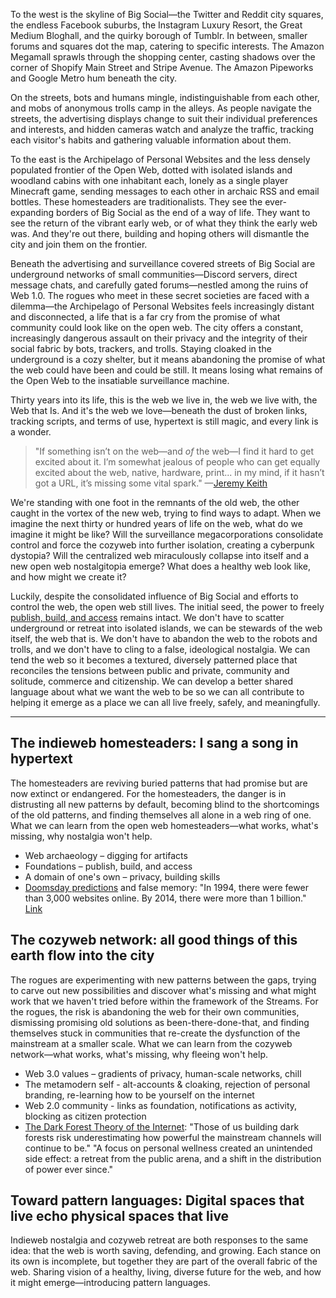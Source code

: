 To the west is the skyline of Big Social—the Twitter and Reddit city squares, the endless Facebook suburbs, the Instagram Luxury Resort, the Great Medium Bloghall, and the quirky borough of Tumblr. In between, smaller forums and squares dot the map, catering to specific interests. The Amazon Megamall sprawls through the shopping center, casting shadows over the corner of Shopify Main Street and Stripe Avenue. The Amazon Pipeworks and Google Metro hum beneath the city.

On the streets, bots and humans mingle, indistinguishable from each other, and mobs of anonymous trolls camp in the alleys. As people navigate the streets, the advertising displays change to suit their individual preferences and interests, and hidden cameras watch and analyze the traffic, tracking each visitor's habits and gathering valuable information about them.

To the east is the Archipelago of Personal Websites and the less densely populated frontier of the Open Web, dotted with isolated islands and woodland cabins with one inhabitant each, lonely as a single player Minecraft game, sending messages to each other in archaic RSS and email bottles. These homesteaders are traditionalists. They see the ever-expanding borders of Big Social as the end of a way of life. They want to see the return of the vibrant early web, or of what they think the early web was. And they're out there, building and hoping others will dismantle the city and join them on the frontier.

Beneath the advertising and surveillance covered streets of Big Social are underground networks of small communities—Discord servers, direct message chats, and carefully gated forums—nestled among the ruins of Web 1.0. The rogues who meet in these secret societies are faced with a dilemma—the Archipelago of Personal Websites feels increasingly distant and disconnected, a life that is a far cry from the promise of what community could look like on the open web. The city offers a constant, increasingly dangerous assault on their privacy and the integrity of their social fabric by bots, trackers, and trolls. Staying cloaked in the underground is a cozy shelter, but it means abandoning the promise of what the web could have been and could be still. It means losing what remains of the Open Web to the insatiable surveillance machine.

Thirty years into its life, this is the web we live in, the web we live with, the Web that Is. And it's the web we love—beneath the dust of broken links, tracking scripts, and terms of use, hypertext is still magic, and every link is a wonder.

> "If something isn’t on the web—and _of_ the web—I find it hard to get excited about it. I’m somewhat jealous of people who can get equally excited about the web, native, hardware, print... in my mind, if it hasn’t got a URL, it’s missing some vital spark." —[Jeremy Keith](https://adactio.com/journal/9016)

We're standing with one foot in the remnants of the old web, the other caught in the vortex of the new web, trying to find ways to adapt. When we imagine the next thirty or hundred years of life on the web, what do we imagine it might be like? Will the surveillance megacorporations consolidate control and force the cozyweb into further isolation, creating a cyberpunk dystopia? Will the centralized web miraculously collapse into itself and a new open web nostalgitopia emerge? What does a healthy web look like, and how might we create it?

Luckily, despite the consolidated influence of Big Social and efforts to control the web, the open web still lives. The initial seed, the power to freely [publish, build, and access](https://tantek.com/2010/281/b1/what-is-the-open-web) remains intact. We don't have to scatter underground or retreat into isolated islands, we can be stewards of the web itself, the web that is. We don't have to abandon the web to the robots and trolls, and we don't have to cling to a false, ideological nostalgia. We can tend the web so it becomes a textured, diversely patterned place that reconciles the tensions between public and private, community and solitude, commerce and citizenship. We can develop a better shared language about what we want the web to be so we can all contribute to helping it emerge as a place we can all live freely, safely, and meaningfully.

---

## The indieweb homesteaders: I sang a song in hypertext

The homesteaders are reviving buried patterns that had promise but are now extinct or endangered. For the homesteaders, the danger is in distrusting all new patterns by default, becoming blind to the shortcomings of the old patterns, and finding themselves all alone in a web ring of one. What we can learn from the open web homesteaders—what works, what's missing, why nostalgia won't help.

* Web archaeology – digging for artifacts
* Foundations – publish, build, and access
* A domain of one's own – privacy, building skills
* [Doomsday predictions](https://www.adrianshort.co.uk/2011/09/25/its-the-end-of-the-web-as-we-know-it/) and false memory: "In 1994, there were fewer than 3,000 websites online. By 2014, there were more than 1 billion." [Link](https://www.theatlantic.com/technology/archive/2015/10/raiders-of-the-lost-web/409210/)

## The cozyweb network: all good things of this earth flow into the city

The rogues are experimenting with new patterns between the gaps, trying to carve out new possibilities and discover what's missing and what might work that we haven't tried before within the framework of the Streams. For the rogues, the risk is abandoning the web for their own communities, dismissing promising old solutions as been-there-done-that, and finding themselves stuck in communities that re-create the dysfunction of the mainstream at a smaller scale. What we can learn from the cozyweb network—what works, what's missing, why fleeing won't help.

* Web 3.0 values – gradients of privacy, human-scale networks, chill
* The metamodern self - alt-accounts & cloaking, rejection of personal branding, re-learning how to be yourself on the internet
* Web 2.0 community - links as foundation, notifications as activity, blocking as citizen protection
* [The Dark Forest Theory of the Internet](https://onezero.medium.com/the-dark-forest-theory-of-the-internet-7dc3e68a7cb1): "Those of us building dark forests risk underestimating how powerful the mainstream channels will continue to be." "A focus on personal wellness created an unintended side effect: a retreat from the public arena, and a shift in the distribution of power ever since."

## Toward pattern languages: Digital spaces that live echo physical spaces that live

Indieweb nostalgia and cozyweb retreat are both responses to the same idea: that the web is worth saving, defending, and growing. Each stance on its own is incomplete, but together they are part of the overall fabric of the web. Sharing vision of a healthy, living, diverse future for the web, and how it might emerge—introducing pattern languages.
